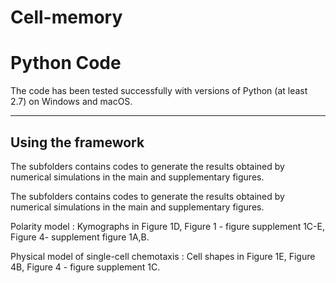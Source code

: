 # Cell-memory

Python Code
===================

The code has been tested successfully with versions of Python (at least 2.7) on Windows and macOS.

-------------------------
Using the framework
-------------------------

The subfolders contains codes to generate the results obtained by numerical simulations in the main and supplementary figures.

The subfolders contains codes to generate the results obtained by numerical simulations in the main and supplementary figures.

Polarity model     : Kymographs in Figure 1D, Figure 1 - figure supplement 1C-E, Figure 4- supplement figure 1A,B. 

Physical model of single-cell chemotaxis : Cell shapes in Figure 1E, Figure 4B, Figure 4 - figure supplement 1C.

